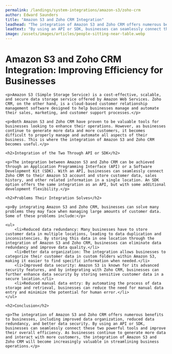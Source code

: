 ```yaml
---
permalink: /landings/system-integrations/amazon-s3/zoho-crm
author: Edward Saunders
title: "Amazon S3 and Zoho CRM Integration"
leadhead: "The integration of Amazon S3 and Zoho CRM offers numerous benefits to businesses, including improved data organization, reduced data redundancy, and better data security"
leadtext: "By using an API or SDK, businesses can seamlessly connect these two powerful tools and improve their overall efficiency. As businesses continue to generate more data and interact with more customers, the integration of Amazon S3 and Zoho CRM will become increasingly valuable in streamlining business operations."
image: /assets/images/articles/people-sitting-near-table.webp
---
```

<div class="arttext">
	<h1>Amazon S3 and Zoho CRM Integration: Improving Efficiency for Businesses</h1>

	<p>Amazon S3 (Simple Storage Service) is a cost-effective, scalable, and secure data storage service offered by Amazon Web Services. Zoho CRM, on the other hand, is a cloud-based customer relationship management software designed to help businesses manage and automate their sales, marketing, and customer support processes.</p>

	<p>Both Amazon S3 and Zoho CRM have proven to be valuable tools for businesses looking to enhance their operations. However, as businesses continue to generate more data and more customers, it becomes difficult to properly manage and automate all aspects of their business. This is where the integration of Amazon S3 and Zoho CRM becomes useful.</p>

	<h2>Integration of the Two Through API or SDK</h2>

	<p>The integration between Amazon S3 and Zoho CRM can be achieved through an Application Programming Interface (API) or a Software Development Kit (SDK). With an API, businesses can seamlessly connect Zoho CRM to their Amazon S3 account and store customer data, sales history, and other related information in a single location. An SDK option offers the same integration as an API, but with some additional development flexibility.</p>

	<h2>Problems Their Integration Solves</h2>

	<p>By integrating Amazon S3 and Zoho CRM, businesses can solve many problems they may face when managing large amounts of customer data. Some of these problems include:</p>

	<ul>
		<li>Reduced data redundancy: Many businesses have to store customer data in multiple locations, leading to data duplication and inconsistencies. By storing this data in one location through the integration of Amazon S3 and Zoho CRM, businesses can eliminate data redundancy and improve data quality.</li>
		<li>Better data organization: The integration allows businesses to categorize their customer data in custom folders within Amazon S3, making it easier to find specific information when needed.</li>
		<li>Improved data security: Amazon S3 is known for its advanced security features, and by integrating with Zoho CRM, businesses can further enhance data security by storing sensitive customer data in a secure location.</li>
		<li>Reduced manual data entry: By automating the process of data storage and retrieval, businesses can reduce the need for manual data entry and minimize the potential for human error.</li>
	</ul>

	<h2>Conclusion</h2>

	<p>The integration of Amazon S3 and Zoho CRM offers numerous benefits to businesses, including improved data organization, reduced data redundancy, and better data security. By using an API or SDK, businesses can seamlessly connect these two powerful tools and improve their overall efficiency. As businesses continue to generate more data and interact with more customers, the integration of Amazon S3 and Zoho CRM will become increasingly valuable in streamlining business operations.</p>

</div>